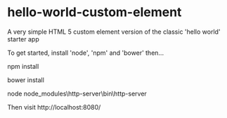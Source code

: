 # hello-world-custom-element
A very simple HTML 5 custom element version of the classic 'hello world' starter app

To get started, install 'node', 'npm' and 'bower' then...

npm install

bower install

node node_modules\http-server\bin\http-server

Then visit http://localhost:8080/